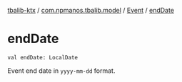 [tbalib-ktx](../../index.md) / [com.npmanos.tbalib.model](../index.md) / [Event](index.md) / [endDate](./end-date.md)

# endDate

`val endDate: LocalDate`

Event end date in `yyyy-mm-dd` format.


